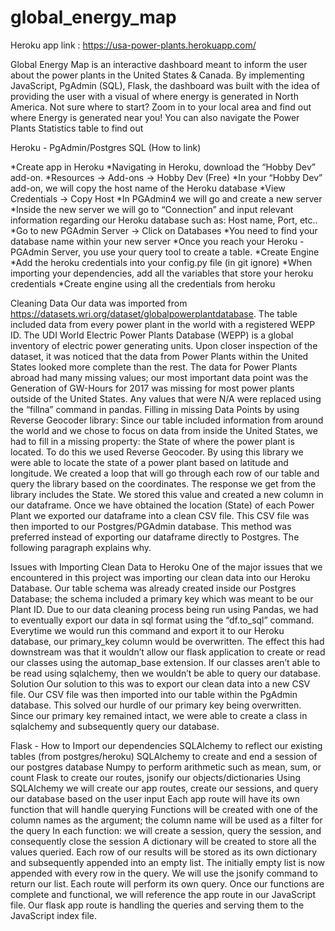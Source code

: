 # global_energy_map

Heroku app link : https://usa-power-plants.herokuapp.com/

Global Energy Map is an interactive dashboard meant to inform the user about the power plants in the United States & Canada. By implementing JavaScript, PgAdmin (SQL), Flask, the dashboard was built with the idea of providing the user with a visual of where energy is generated in North America. Not sure where to start? Zoom in to your local area and find out where Energy is generated near you! You can also navigate the Power Plants Statistics table to find out 


Heroku - PgAdmin/Postgres SQL (How to link)

*Create app in Heroku
*Navigating in Heroku, download the “Hobby Dev” add-on.
*Resources -> Add-ons -> Hobby Dev (Free)
*In your “Hobby Dev” add-on, we will copy the host name of the Heroku database
*View Credentials -> Copy Host
*In PGAdmin4 we will go and create a new server
*Inside the new server we will go to “Connection” and input relevant information regarding our Heroku database such as: Host name, Port, etc..
*Go to new PGAdmin Server -> Click on Databases
*You need to find your database name within your new server
*Once you reach your Heroku - PGAdmin Server, you use your query tool to create a table.
*Create Engine
*Add the heroku credentials into your config.py file (in git ignore)
*When importing your dependencies, add all the variables that store your heroku credentials
*Create engine using all the credentials from heroku


Cleaning Data
Our data was imported from https://datasets.wri.org/dataset/globalpowerplantdatabase. The table included data from every power plant in the world with a registered WEPP ID. The UDI World Electric Power Plants Database (WEPP) is a global inventory of electric power generating units. Upon closer inspection of the dataset, it was noticed that the data from Power Plants within the United States looked more complete than the rest. The data for Power Plants abroad had many missing values; our most important data point was the Generation of GW-Hours for 2017 was missing for most power plants outside of the United States. Any values that were N/A were replaced using the “fillna” command in pandas.
Filling in missing Data Points by using Reverse Geocoder library:
Since our table included information from around the world and we chose to focus on data from inside the United States, we had to fill in a missing property: the State of where the power plant is located. To do this we used Reverse Geocoder. By using this library we were able to locate the state of a power plant based on latitude and longitude. We created a loop that will go through each row of our table and query the library based on the coordinates. The response we get from the library includes the State. We stored this value and created a new column in our dataframe. 
Once we have obtained the location (State) of each Power Plant we exported our dataframe into a clean CSV file. This CSV file was then imported to our Postgres/PGAdmin database. This method was preferred instead of exporting our dataframe directly to Postgres. The following paragraph explains why.


Issues with Importing Clean Data to Heroku 
One of the major issues that we encountered in this project was importing our clean data into our Heroku Database. Our table schema was already created inside our Postgres Database; the schema included a primary key which was meant to be our Plant ID. Due to our data cleaning process being run using Pandas, we had to eventually export our data in sql format using the “df.to_sql” command. Everytime we would run this command and export it to our Heroku database, our primary_key column would be overwritten. The effect this had downstream was that it wouldn’t allow our flask application to create or read our classes using the automap_base extension. If our classes aren’t able to be read using sqlalchemy, then we wouldn’t be able to query our database. 
Solution
Our solution to this was to export our clean data into a new CSV file. Our CSV file was then imported into our table within the PgAdmin database. This solved our hurdle of our primary key being overwritten. Since our primary key remained intact, we were able to create a class in sqlalchemy and subsequently query our database. 


Flask - How to
Import our dependencies
SQLAlchemy to reflect our existing tables (from postgres/heroku)
SQLAlchemy to create and end a session of our postgres database
Numpy to perform arithmetic such as mean, sum, or count 
Flask to create our routes, jsonify our objects/dictionaries
Using SQLAlchemy we will create our app routes, create our sessions, and query our database based on the user input
Each app route will have its own function that will handle querying
Functions will be created with one of the column names as the argument; the column name will be used as a filter for the query
In each function: we will create a session, query the session, and consequently close the session
A dictionary will be created to store all the values queried.
Each row of our results will be stored as its own dictionary and subsequently appended into an empty list.
The initially empty list is now appended with every row in the query. We will use the jsonify command to return our list.
Each route will perform its own query. Once our functions are complete and functional, we will reference the app route in our JavaScript file. Our flask app route is handling the queries and serving them to the JavaScript index file.
